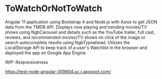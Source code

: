 # ToWatchOrNotToWatch

Angular 11 application using Bootstrap 4 and Node.js with Axios to get JSON data from the TMDB API. Displays now playing and trending movies/TV shows using NgbCarousel and details such as the YouTube trailer, full cast, reviews, and recommended movies/TV shows on click of the image or search autocomplete results using NgbTypeahead. Utilizes the LocalStorage API to keep track of a user's Watchlist in the browser and deployed the app on Google App Engine.

WIP: Responsiveness

https://test-node-angular-309804.uc.r.appspot.com/
